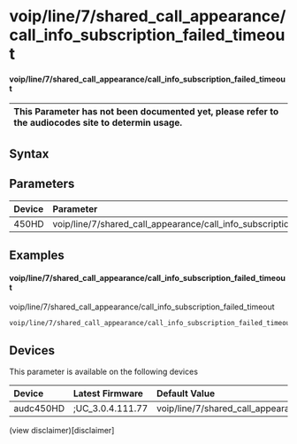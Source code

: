 ﻿---
description: voip/line/7/shared_call_appearance/call_info_subscription_failed_timeout
search: false
---

# voip/line/7/shared_call_appearance/call_info_subscription_failed_timeout

#### voip/line/7/shared_call_appearance/call_info_subscription_failed_timeout


| This Parameter has not been documented yet, please refer to the audiocodes site to determin usage.  | 
| :--- |

## Syntax

## Parameters
|Device|Parameter|value|Description|
|:---|:---|:---|:---|
| 450HD | voip/line/7/shared_call_appearance/call_info_subscription_failed_timeout |  |  |

## Examples
#### voip/line/7/shared_call_appearance/call_info_subscription_failed_timeout

voip/line/7/shared_call_appearance/call_info_subscription_failed_timeout

```
voip/line/7/shared_call_appearance/call_info_subscription_failed_timeout=60
```

## Devices
This parameter is available on the following devices

| Device | Latest Firmware | Default Value |
|:---|:---|:---|
| audc450HD | ;UC_3.0.4.111.77 | voip/line/7/shared_call_appearance/call_info_subscription_failed_timeout=60 

(view disclaimer)[disclaimer]
